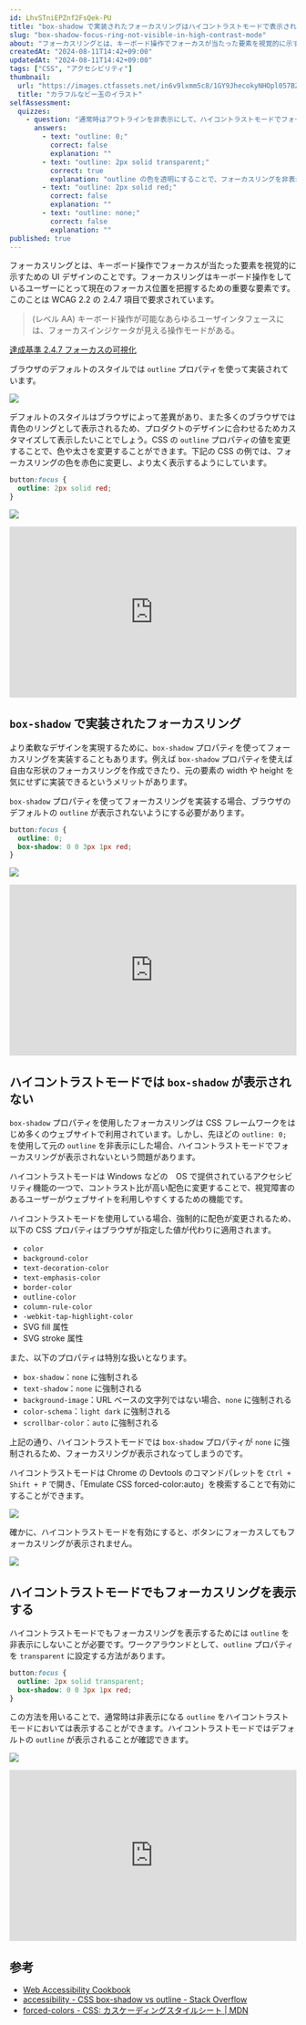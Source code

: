 ```yaml
---
id: LhvSTniEPZnf2FsQek-PU
title: "box-shadow で実装されたフォーカスリングはハイコントラストモードで表示されない"
slug: "box-shadow-focus-ring-not-visible-in-high-contrast-mode"
about: "フォーカスリングとは、キーボード操作でフォーカスが当たった要素を視覚的に示すための UI デザインのことです。フォーカスリングのカスタマイズに `box-shadow` プロパティを使うことがありますが、ハイコントラストモードではフォーカスリングが表示されない問題があります。この記事では、ハイコントラストモードでフォーカスリングを表示する方法について解説します。"
createdAt: "2024-08-11T14:42+09:00"
updatedAt: "2024-08-11T14:42+09:00"
tags: ["CSS", "アクセシビリティ"]
thumbnail:
  url: "https://images.ctfassets.net/in6v9lxmm5c8/1GY9JhecokyNHOpl057BZR/c17178d7be348824769e0d5374c5e5ad/b-dama_colorful_18382.png"
  title: "カラフルなビー玉のイラスト"
selfAssessment:
  quizzes:
    - question: "通常時はアウトラインを非表示にして、ハイコントラストモードでフォーカスリングを表示する実装方法はどれか？"
      answers:
        - text: "outline: 0;"
          correct: false
          explanation: ""
        - text: "outline: 2px solid transparent;"
          correct: true
          explanation: "outline の色を透明にすることで、フォーカスリングを非表示にしつつ、ハイコントラストモードでは表示することができます。"
        - text: "outline: 2px solid red;"
          correct: false
          explanation: ""
        - text: "outline: none;"
          correct: false
          explanation: ""
published: true
---
```


フォーカスリングとは、キーボード操作でフォーカスが当たった要素を視覚的に示すための UI デザインのことです。フォーカスリングはキーボード操作をしているユーザーにとって現在のフォーカス位置を把握するための重要な要素です。このことは WCAG 2.2 の 2.4.7 項目で要求されています。

> (レベル AA)
> キーボード操作が可能なあらゆるユーザインタフェースには、フォーカスインジケータが見える操作モードがある。

[達成基準 2.4.7 フォーカスの可視化](https://waic.jp/translations/WCAG22/#focus-visible)

ブラウザのデフォルトのスタイルでは `outline` プロパティを使って実装されています。

![](https://images.ctfassets.net/in6v9lxmm5c8/1wSe9emYjnyTSb4QkYHoXt/550d4ee8bfdaa6bc536a07b560c6645c/__________2024-08-11_14.51.20.png)

デフォルトのスタイルはブラウザによって差異があり、また多くのブラウザでは青色のリングとして表示されるため、プロダクトのデザインに合わせるためカスタマイズして表示したいことでしょう。CSS の `outline` プロパティの値を変更することで、色や太さを変更することができます。下記の CSS の例では、フォーカスリングの色を赤色に変更し、より太く表示するようにしています。

```css
button:focus {
  outline: 2px solid red;
}
```

![](https://images.ctfassets.net/in6v9lxmm5c8/5B6n8FzxG8SmwpAXWCykB3/d6c137d23c842403a5f65d1dc8a9586a/__________2024-08-11_15.04.24.png)

<iframe height="300" style="width: 100%;" scrolling="no" title="Untitled" src="https://codepen.io/azukiazusa1/embed/MWMEvLd?default-tab=css%2Cresult" frameborder="no" loading="lazy" allowtransparency="true" allowfullscreen="true">
  See the Pen <a href="https://codepen.io/azukiazusa1/pen/MWMEvLd">
  Untitled</a> by azukiazusa1 (<a href="https://codepen.io/azukiazusa1">@azukiazusa1</a>)
  on <a href="https://codepen.io">CodePen</a>.
</iframe>

## `box-shadow` で実装されたフォーカスリング

より柔軟なデザインを実現するために、`box-shadow` プロパティを使ってフォーカスリングを実装することもあります。例えば `box-shadow` プロパティを使えば自由な形状のフォーカスリングを作成できたり、元の要素の width や height を気にせずに実装できるというメリットがあります。

`box-shadow` プロパティを使ってフォーカスリングを実装する場合、ブラウザのデフォルトの `outline` が表示されないようにする必要があります。

```css
button:focus {
  outline: 0;
  box-shadow: 0 0 3px 1px red;
}
```

![](https://images.ctfassets.net/in6v9lxmm5c8/4B6pDMCFg7XTKn8ukdcwsy/188ce4b2f28676007e3e7f4d66b44aa8/__________2024-08-11_15.26.32.png)

<iframe height="300" style="width: 100%;" scrolling="no" title="Untitled" src="https://codepen.io/azukiazusa1/embed/GRbMvLy?default-tab=css%2Cresult" frameborder="no" loading="lazy" allowtransparency="true" allowfullscreen="true">
  See the Pen <a href="https://codepen.io/azukiazusa1/pen/GRbMvLy">
  Untitled</a> by azukiazusa1 (<a href="https://codepen.io/azukiazusa1">@azukiazusa1</a>)
  on <a href="https://codepen.io">CodePen</a>.
</iframe>

## ハイコントラストモードでは `box-shadow` が表示されない

`box-shadow` プロパティを使用したフォーカスリングは CSS フレームワークをはじめ多くのウェブサイトで利用されています。しかし、先ほどの `outline: 0;` を使用して元の `outline` を非表示にした場合、ハイコントラストモードでフォーカスリングが表示されないという問題があります。

ハイコントラストモードは Windows などの　OS で提供されているアクセシビリティ機能の一つで、コントラスト比が高い配色に変更することで、視覚障害のあるユーザーがウェブサイトを利用しやすくするための機能です。

ハイコントラストモードを使用している場合、強制的に配色が変更されるため、以下の CSS プロパティはブラウザが指定した値が代わりに適用されます。

- `color`
- `background-color`
- `text-decoration-color`
- `text-emphasis-color`
- `border-color`
- `outline-color`
- `column-rule-color`
- `-webkit-tap-highlight-color`
- SVG fill 属性
- SVG stroke 属性

また、以下のプロパティは特別な扱いとなります。

- `box-shadow`：`none` に強制される
- `text-shadow`：`none` に強制される
- `background-image`：URL ベースの文字列ではない場合、`none` に強制される
- `color-schema`：`light dark` に強制される
- `scrollbar-color`：`auto` に強制される

上記の通り、ハイコントラストモードでは `box-shadow` プロパティが `none` に強制されるため、フォーカスリングが表示されなってしまうのです。

ハイコントラストモードは Chrome の Devtools のコマンドパレットを `Ctrl + Shift + P` で開き、「Emulate CSS forced-color:auto」を検索することで有効にすることができます。

![](https://images.ctfassets.net/in6v9lxmm5c8/3z9xptlNOC5oT5rt4Jm9EB/4009dcc5ddfb528f578451801dcea034/__________2024-08-11_15.45.54.png)

確かに、ハイコントラストモードを有効にすると、ボタンにフォーカスしてもフォーカスリングが表示されません。

![](https://images.ctfassets.net/in6v9lxmm5c8/5PxrrhQmlWE9zGQnCDK2iz/6e60aebaf85e6280f7e88bee078b7abc/__________2024-08-11_15.47.31.png)

## ハイコントラストモードでもフォーカスリングを表示する

ハイコントラストモードでもフォーカスリングを表示するためには `outline` を非表示にしないことが必要です。ワークアラウンドとして、`outline` プロパティを `transparent` に設定する方法があります。

```css
button:focus {
  outline: 2px solid transparent;
  box-shadow: 0 0 3px 1px red;
}
```

この方法を用いることで、通常時は非表示になる `outline` をハイコントラストモードにおいては表示することができます。ハイコントラストモードではデフォルトの `outline` が表示されることが確認できます。

![](https://images.ctfassets.net/in6v9lxmm5c8/5Kot8NqHg1Fk7SckGCWvUV/2c2c582ab5b57c80bda80588af025b3e/__________2024-08-11_15.58.38.png)

<iframe height="300" style="width: 100%;" scrolling="no" title="Untitled" src="https://codepen.io/azukiazusa1/embed/OJexxyw?default-tab=css%2Cresult" frameborder="no" loading="lazy" allowtransparency="true" allowfullscreen="true">
  See the Pen <a href="https://codepen.io/azukiazusa1/pen/OJexxyw">
  Untitled</a> by azukiazusa1 (<a href="https://codepen.io/azukiazusa1">@azukiazusa1</a>)
  on <a href="https://codepen.io">CodePen</a>.
</iframe>

## 参考

- [Web Accessibility Cookbook](https://accessibility-cookbook.com/)
- [accessibility - CSS box-shadow vs outline - Stack Overflow](https://stackoverflow.com/questions/52589391/css-box-shadow-vs-outline)
- [forced-colors - CSS: カスケーディングスタイルシート | MDN](https://developer.mozilla.org/ja/docs/Web/CSS/@media/forced-colors)
